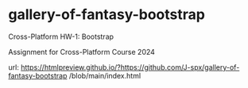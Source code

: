 # gallery-of-fantasy-bootstrap

Cross-Platform HW-1: Bootstrap

Assignment for Cross-Platform Course 2024

url: https://htmlpreview.github.io/?https://github.com/J-spx/gallery-of-fantasy-bootstrap /blob/main/index.html
